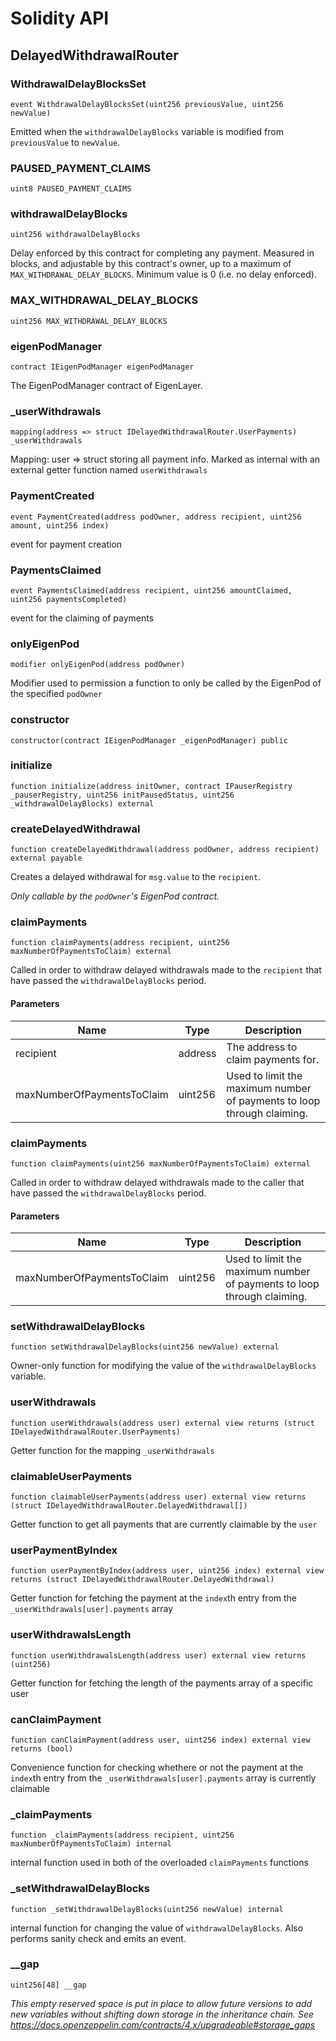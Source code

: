 # Solidity API

## DelayedWithdrawalRouter

### WithdrawalDelayBlocksSet

```solidity
event WithdrawalDelayBlocksSet(uint256 previousValue, uint256 newValue)
```

Emitted when the `withdrawalDelayBlocks` variable is modified from `previousValue` to `newValue`.

### PAUSED_PAYMENT_CLAIMS

```solidity
uint8 PAUSED_PAYMENT_CLAIMS
```

### withdrawalDelayBlocks

```solidity
uint256 withdrawalDelayBlocks
```

Delay enforced by this contract for completing any payment. Measured in blocks, and adjustable by this contract's owner,
up to a maximum of `MAX_WITHDRAWAL_DELAY_BLOCKS`. Minimum value is 0 (i.e. no delay enforced).

### MAX_WITHDRAWAL_DELAY_BLOCKS

```solidity
uint256 MAX_WITHDRAWAL_DELAY_BLOCKS
```

### eigenPodManager

```solidity
contract IEigenPodManager eigenPodManager
```

The EigenPodManager contract of EigenLayer.

### _userWithdrawals

```solidity
mapping(address => struct IDelayedWithdrawalRouter.UserPayments) _userWithdrawals
```

Mapping: user => struct storing all payment info. Marked as internal with an external getter function named `userWithdrawals`

### PaymentCreated

```solidity
event PaymentCreated(address podOwner, address recipient, uint256 amount, uint256 index)
```

event for payment creation

### PaymentsClaimed

```solidity
event PaymentsClaimed(address recipient, uint256 amountClaimed, uint256 paymentsCompleted)
```

event for the claiming of payments

### onlyEigenPod

```solidity
modifier onlyEigenPod(address podOwner)
```

Modifier used to permission a function to only be called by the EigenPod of the specified `podOwner`

### constructor

```solidity
constructor(contract IEigenPodManager _eigenPodManager) public
```

### initialize

```solidity
function initialize(address initOwner, contract IPauserRegistry _pauserRegistry, uint256 initPausedStatus, uint256 _withdrawalDelayBlocks) external
```

### createDelayedWithdrawal

```solidity
function createDelayedWithdrawal(address podOwner, address recipient) external payable
```

Creates a delayed withdrawal for `msg.value` to the `recipient`.

_Only callable by the `podOwner`'s EigenPod contract._

### claimPayments

```solidity
function claimPayments(address recipient, uint256 maxNumberOfPaymentsToClaim) external
```

Called in order to withdraw delayed withdrawals made to the `recipient` that have passed the `withdrawalDelayBlocks` period.

#### Parameters

| Name | Type | Description |
| ---- | ---- | ----------- |
| recipient | address | The address to claim payments for. |
| maxNumberOfPaymentsToClaim | uint256 | Used to limit the maximum number of payments to loop through claiming. |

### claimPayments

```solidity
function claimPayments(uint256 maxNumberOfPaymentsToClaim) external
```

Called in order to withdraw delayed withdrawals made to the caller that have passed the `withdrawalDelayBlocks` period.

#### Parameters

| Name | Type | Description |
| ---- | ---- | ----------- |
| maxNumberOfPaymentsToClaim | uint256 | Used to limit the maximum number of payments to loop through claiming. |

### setWithdrawalDelayBlocks

```solidity
function setWithdrawalDelayBlocks(uint256 newValue) external
```

Owner-only function for modifying the value of the `withdrawalDelayBlocks` variable.

### userWithdrawals

```solidity
function userWithdrawals(address user) external view returns (struct IDelayedWithdrawalRouter.UserPayments)
```

Getter function for the mapping `_userWithdrawals`

### claimableUserPayments

```solidity
function claimableUserPayments(address user) external view returns (struct IDelayedWithdrawalRouter.DelayedWithdrawal[])
```

Getter function to get all payments that are currently claimable by the `user`

### userPaymentByIndex

```solidity
function userPaymentByIndex(address user, uint256 index) external view returns (struct IDelayedWithdrawalRouter.DelayedWithdrawal)
```

Getter function for fetching the payment at the `index`th entry from the `_userWithdrawals[user].payments` array

### userWithdrawalsLength

```solidity
function userWithdrawalsLength(address user) external view returns (uint256)
```

Getter function for fetching the length of the payments array of a specific user

### canClaimPayment

```solidity
function canClaimPayment(address user, uint256 index) external view returns (bool)
```

Convenience function for checking whethere or not the payment at the `index`th entry from the `_userWithdrawals[user].payments` array is currently claimable

### _claimPayments

```solidity
function _claimPayments(address recipient, uint256 maxNumberOfPaymentsToClaim) internal
```

internal function used in both of the overloaded `claimPayments` functions

### _setWithdrawalDelayBlocks

```solidity
function _setWithdrawalDelayBlocks(uint256 newValue) internal
```

internal function for changing the value of `withdrawalDelayBlocks`. Also performs sanity check and emits an event.

### __gap

```solidity
uint256[48] __gap
```

_This empty reserved space is put in place to allow future versions to add new
variables without shifting down storage in the inheritance chain.
See https://docs.openzeppelin.com/contracts/4.x/upgradeable#storage_gaps_

